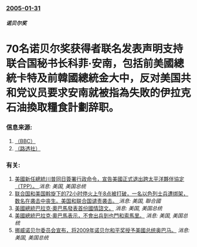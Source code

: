 ### [2005-01-31](/news/2005/01/31/index.md)

##### 诺贝尔奖
#  70名诺贝尔奖获得者联名发表声明支持联合国秘书长科菲·安南，包括前美國總統卡特及前韓國總統金大中，反对美国共和党议员要求安南就被指為失敗的伊拉克石油換取糧食計劃辞职。




### 信息来源:

1. [（BBC）](http://news.bbc.co.uk/1/hi/world/4214401.stm)
2. [（路透社）](http://www.reuters.com/newsArticle.jhtml?type=worldNews&storyID=7460961)

### 有关:

1. [美國新任總統川普同日簽署行政命令，宣告美國正式退出跨太平洋夥伴協定（TPP）。 ](/news/2017/01/23/美國新任總統川普同日簽署行政命令-宣告美國正式退出跨太平洋夥伴協定-TPP.md) _消息: 美国, 美国总统_
2. [ 联合国和美国斡旋下的72小时停火上午8点被打破，一名以色列士兵遭绑架，数名在袭击中丧生。美国和联合国谴责袭击。 ](/news/2014/08/1/联合国和美国斡旋下的72小时停火上午8点被打破-一名以色列士兵遭绑架-数名在袭击中丧生-美国和联合国谴责袭击.md) _消息: 美国, 聯合國_
3. [ 美國總統巴拉克·奧巴馬發表首份國情諮文。](/news/2010/01/28/美國總統巴拉克-奧巴馬發表首份國情諮文.md) _消息: 美国, 美国总统_
4. [ 美國總統巴拉克·奧巴馬表示，不會出兵到也門和索馬里。](/news/2010/01/10/美國總統巴拉克-奧巴馬表示-不會出兵到也門和索馬里.md) _消息: 美国, 美国总统_
5. [ 挪威诺贝尔委员会宣布，将2009年诺贝尔和平奖授予美國总统奥巴马。](/news/2009/10/9/挪威诺贝尔委员会宣布-将2009年诺贝尔和平奖授予美國总统奥巴马.md) _消息: 美国, 美国总统_
